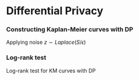 # Differential Privacy

### Constructing Kaplan-Meier curves with DP

Applying noise $z \sim Laplace(S/\epsilon)$

### Log-rank test

Log-rank test for KM curves with DP
